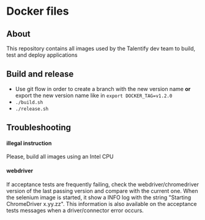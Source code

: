 # Docker files


## About
This repository contains all images used by the Talentify dev team to build, test and deploy applications


## Build and release
* Use git flow in order to create a branch with the new version name **or** export the new version name like in `export DOCKER_TAG=v1.2.0`
* `./build.sh`
* `./release.sh`


## Troubleshooting

#### illegal instruction
Please, build all images using an Intel CPU

#### webdriver
If acceptance tests are frequently failing, check the webdriver/chromedriver version of the last passing version and compare with the current one. When the selenium image is started, it show a INFO log with the string "Starting ChromeDriver x.yy.zz". This information is also available on the acceptance tests messages when a driver/connector error occurs.
